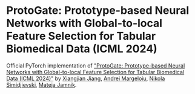 # ProtoGate: Prototype-based Neural Networks with Global-to-local Feature Selection for Tabular Biomedical Data (ICML 2024)

Official PyTorch implementation of ["ProtoGate: Prototype-based Neural Networks with Global-to-local Feature Selection for Tabular Biomedical Data (ICML 2024)"]() by [Xiangjian Jiang](https://silencex12138.github.io/), [Andrei Margeloiu](https://www.cst.cam.ac.uk/people/am2770), [Nikola Simidjievski](https://simidjievskin.github.io/), [Mateja Jamnik](https://www.cl.cam.ac.uk/~mj201/).

